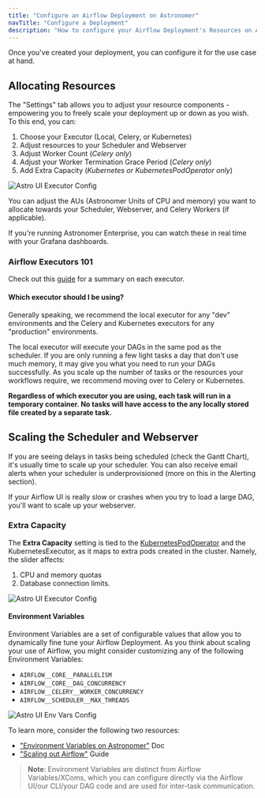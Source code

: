 ```yaml
---
title: "Configure an Airflow Deployment on Astronomer"
navTitle: "Configure a Deployment"
description: "How to configure your Airflow Deployment's Resources on Astronomer."
---
```


Once you've created your deployment, you can configure it for the use case at hand.

## Allocating Resources

The "Settings" tab allows you to adjust your resource components - empowering you to freely scale your deployment up or down as you wish. To this end, you can:

1. Choose your Executor (Local, Celery, or Kubernetes)
2. Adjust resources to your Scheduler and Webserver
3. Adjust Worker Count (*Celery only*)
4. Adjust your Worker Termination Grace Period (*Celery only*)
5. Add Extra Capacity (*Kubernetes or KubernetesPodOperator only*)

![Astro UI Executor Config](https://assets2.astronomer.io/main/docs/astronomer-ui/v0.15-Astro-UI-Executor.png)

You can adjust the AUs (Astronomer Units of CPU and memory) you want to allocate towards your Scheduler, Webserver, and Celery Workers (if applicable).

If you're running Astronomer Enterprise, you can watch these in real time with your Grafana dashboards.

### Airflow Executors 101

Check out this [guide](/guides/airflow-executors-explained/) for a summary on each executor.

#### Which executor should I be using?

Generally speaking, we recommend the local executor for any "dev" environments and the Celery and Kubernetes executors for any "production" environments.

The local executor will execute your DAGs in the same pod as the scheduler. If you are only running a few light tasks a day that don't use much memory, it may give you what you need to run your DAGs successfully. As you scale up the number of tasks or the resources your workflows require, we recommend moving over to Celery or Kubernetes.

**Regardless of which executor you are using, each task will run in a temporary container. No tasks will have access to the any locally stored file created by a separate task.**

## Scaling the Scheduler and Webserver

If you are seeing delays in tasks being scheduled (check the Gantt Chart), it's usually time to scale up your scheduler. You can also receive email alerts when your scheduler is underprovisioned (more on this in the Alerting section).

If your Airflow UI is really slow or crashes when you try to load a large DAG, you'll want to scale up your webserver.


### Extra Capacity

The **Extra Capacity** setting is tied to the [KubernetesPodOperator](/docs/kubepodoperator/) and the KubernetesExecutor, as it maps to extra pods created in the cluster. Namely, the slider affects:

1. CPU and memory quotas
2. Database connection limits.

![Astro UI Executor Config](https://assets2.astronomer.io/main/docs/astronomer-ui/Astro-UI-Resources.png)

#### Environment Variables

Environment Variables are a set of configurable values that allow you to dynamically fine tune your Airflow Deployment. As you think about scaling your use of Airflow, you might consider customizing any of the following Environment Variables:

- `AIRFLOW__CORE__PARALLELISM`
- `AIRFLOW__CORE__DAG_CONCURRENCY`
- `AIRFLOW__CELERY__WORKER_CONCURRENCY`
- `AIRFLOW__SCHEDULER__MAX_THREADS`

![Astro UI Env Vars Config](https://assets2.astronomer.io/main/docs/astronomer-ui/v0.16-Astro-UI-EnvVars.png)

To learn more, consider the following two resources:

- ["Environment Variables on Astronomer"](/docs/environment-variables) Doc
- ["Scaling out Airflow"](/guides/airflow-scaling-workers/) Guide

> **Note**: Environment Variables are distinct from Airflow Variables/XComs, which you can configure directly via the Airflow UI/our CLI/your DAG code and are used for inter-task communication.
